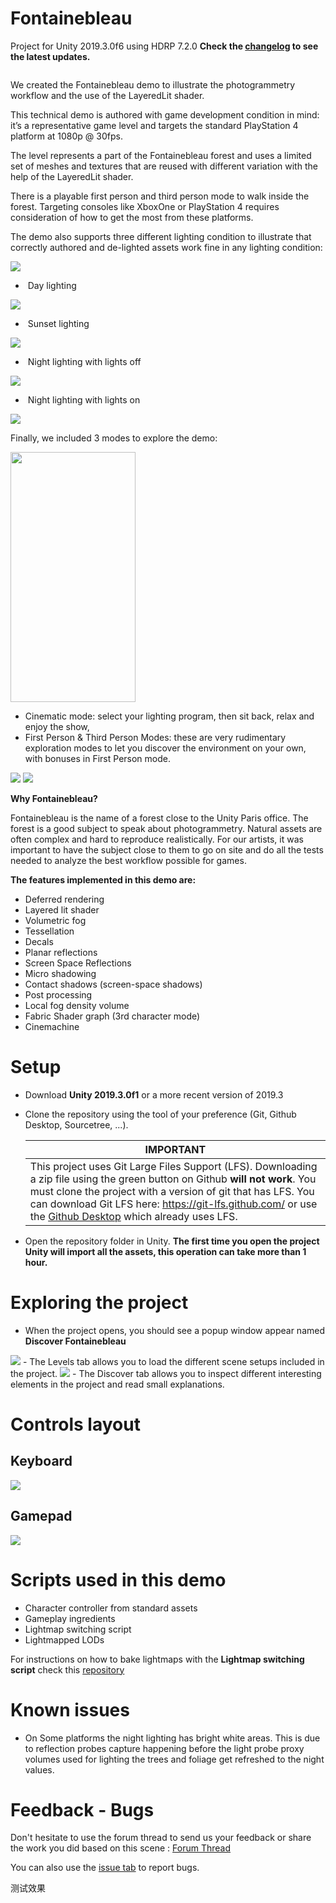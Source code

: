 # Fontainebleau

Project for Unity 2019.3.0f6 using HDRP 7.2.0
**Check the [changelog](https://github.com/Unity-Technologies/FontainebleauDemo/blob/master/Changelog.md) to see the latest updates.**


<img src = "https://forum.unity.com/proxy.php?image=https%3A%2F%2Fblogs.unity3d.com%2Fwp-content%2Fuploads%2F2018%2F03%2Fimage5-1280x720.png&hash=d4dd82baaada0823f75c693064c8c964" title = "Fontainebleau title screen" alt >

We created the Fontainebleau demo to illustrate the photogrammetry workflow and the use of the LayeredLit shader. 

This technical demo is authored with game development condition in mind: it’s a representative game level and targets the standard PlayStation 4 platform at 1080p @ 30fps. 

The level represents a part of the Fontainebleau forest and uses a limited set of meshes and textures that are reused with different variation with the help of the LayeredLit shader. 

There is a playable first person and third person mode to walk inside the forest. Targeting consoles like XboxOne or PlayStation 4 requires consideration of how to get the most from these platforms.

The demo also supports three different lighting condition to illustrate that correctly authored and de-lighted assets work fine in any lighting condition:

<img src = "https://github.com/Unity-Technologies/FontainebleauDemo/blob/master/Documentation/Images/0.PNG" >

- ​    Day lighting
<img src = "https://github.com/Unity-Technologies/FontainebleauDemo/blob/master/Documentation/Images/3.PNG" >

- ​    Sunset lighting
<img src = "https://github.com/Unity-Technologies/FontainebleauDemo/blob/master/Documentation/Images/5.PNG" >

- ​    Night lighting with lights off
<img src = "https://github.com/Unity-Technologies/FontainebleauDemo/blob/master/Documentation/Images/6.PNG" >

- ​    Night lighting with lights on
<img src = "https://github.com/Unity-Technologies/FontainebleauDemo/blob/master/Documentation/Images/7.PNG" >

Finally, we included 3 modes to explore the demo:

<img src = "https://github.com/Unity-Technologies/FontainebleauDemo/blob/master/Documentation/Images/1.PNG" title = "Fontainebleau menu screen" alt width="200" height="400" >

-   Cinematic mode: select your lighting program, then sit back, relax and enjoy the show,
-   First Person & Third Person Modes: these are very rudimentary exploration modes to let you discover the environment on your own, with bonuses in First Person mode.

<img src = "https://github.com/Unity-Technologies/FontainebleauDemo/blob/master/Documentation/Images/11.PNG" >
<img src = "https://github.com/Unity-Technologies/FontainebleauDemo/blob/master/Documentation/Images/4.PNG" >

**Why Fontainebleau?**

Fontainebleau is the name of a forest close to the Unity Paris office. The forest is a good subject to speak about photogrammetry. Natural assets are often complex and hard to reproduce realistically. For our artists, it was important to have the subject close to them to go on site and do all the tests needed to analyze the best workflow possible for games.

**The features implemented in this demo are:**

- Deferred rendering
- Layered lit shader
- Volumetric fog
- Tessellation
- Decals
- Planar reflections
- Screen Space Reflections
- Micro shadowing
- Contact shadows (screen-space shadows)
- Post processing
- Local fog density volume
- Fabric Shader graph (3rd character mode)
- Cinemachine

# Setup

- Download **Unity 2019.3.0f1** or a more recent version of 2019.3

- Clone the repository using the tool of your preference (Git, Github Desktop, Sourcetree, ...). 

  | IMPORTANT                                                    |
  | ------------------------------------------------------------ |
  | This project uses Git Large Files Support (LFS). Downloading a zip file using the green button on Github **will not work**. You must clone the project with a version of git that has LFS. You can download Git LFS here: <https://git-lfs.github.com/> or use the [Github Desktop](https://desktop.github.com/) which already uses LFS. |

- Open the repository folder in Unity. **The first time you open the project Unity will import all the assets, this operation can take more than 1 hour.**

# Exploring the project

- When the project opens, you should see a popup window appear named **Discover Fontainebleau**
<img src = "https://github.com/Unity-Technologies/FontainebleauDemo/blob/master/Documentation/Images/DiscoverLevels.png" >
  - The Levels tab allows you to load the different scene setups included in the project.
<img src = "https://github.com/Unity-Technologies/FontainebleauDemo/blob/master/Documentation/Images/DiscoverItems.png" >
  - The Discover tab allows you to inspect different interesting elements in the project and read small explanations.

# Controls layout

## Keyboard

<img src = "https://github.com/Unity-Technologies/FontainebleauDemo/blob/master/Documentation/Images/8.PNG" >

## Gamepad

<img src = "https://github.com/Unity-Technologies/FontainebleauDemo/blob/master/Documentation/Images/9.PNG" >

# Scripts used in this demo

- Character controller from standard assets
- Gameplay ingredients
- Lightmap switching script
- Lightmapped LODs

For instructions on how to bake lightmaps with the **Lightmap switching script** check this [repository](https://github.com/laurenth-unity/lightmap-switching-tool)

# Known issues

- On Some platforms the night lighting has bright white areas. This is due to reflection probes capture happening before the light probe proxy volumes used for lighting the trees and foliage get refreshed to the night values.

# Feedback - Bugs

Don't hesitate to use the forum thread to send us your feedback or share the work you did based on this scene :
[Forum Thread](https://forum.unity.com/threads/photogrammetry-in-unity-making-real-world-objects-into-digital-assets.521946/)

You can also use the [issue tab](https://github.com/Unity-Technologies/FontainebleauDemo/issues) to report bugs.

测试效果 